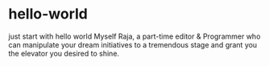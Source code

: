 # hello-world
just start with hello world
Myself Raja, a part-time editor & Programmer who can manipulate your dream
initiatives to a tremendous stage and grant you the elevator you desired to shine.
